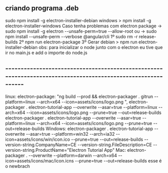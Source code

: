 ## criando programa .deb
sudo npm install -g electron-installer-debian
windows > npm install -g electron-installer-windows
Caso tenha problemas com electron package -> sudo npm install -g electron --unsafe-perm=true --allow-root
ou -> sudo npm install  --unsafe-perm --verbose @angular/cli
1º sudo rm -r release-builds
2º npm run electron-package
3º Gerar debian > npm run electron-installer-debian
obs: para inicializar o node junto com o electron eu tive que ir no main.js e add o importe do node.js
## ------------------------------------------------------------------------------------------------------------
linux:
electron-package: "ng build --prod && electron-packager . gitrun --platform=linux --arch=x64 --icon=assets/icons/logo.png ",
electron-packager . electron-tutorial-app --overwrite --asar=true --platform=linux --arch=x64 --icon=assets/icons/logo.png --prune=true --out=release-builds
electron-packager . electron-tutorial-app --overwrite --asar=true --platform=linux --arch=x64 --icon=assets/icons/logo.png --prune=true --out=release-builds
Windows:
electron-packager . electron-tutorial-app --overwrite --asar=true --platform=win32 --arch=ia32 --icon=assets/icons/win/icon.ico --prune=true --out=release-builds --version-string.CompanyName=CE --version-string.FileDescription=CE --version-string.ProductName="Electron Tutorial App"
Mac:
electron-packager . --overwrite --platform=darwin --arch=x64 --icon=assets/icons/mac/icon.icns --prune=true --out=release-builds
esse é o newbrach